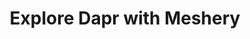---
docType: "Course"
title: "Explore Dapr with Meshery"
description: "Learn how Dapr works by deploying Dapr and sample applications in a Kubernetes Cluster using Meshery"
lectures: 4
order: 4
banner: "images/linkerd-icon-white.svg"
toc:
  [
    "introduction",
    "deploy-dapr-control-plane",
    "deploy-redis",
    "deploy-dapr-statestore-component",
    "deploy-python-and-nodejs-application",
    "view-application-logs",
    "conclusion"
  ]
---